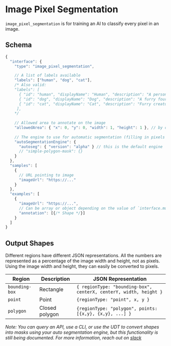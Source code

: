 # Image Pixel Segmentation

`image_pixel_segmentation` is for training an AI to classify every pixel in an image.

## Schema

```javascript
{
  "interface": {
    "type": "image_pixel_segmentation",

    // A list of labels available
    "labels": ["human", "dog", "cat"],
    /* Also valid:
    "labels": [
      { "id": "human", "displayName": "Human", "description": "A person." },
      { "id": "dog", "displayName": "Dog", "description": "A furry four legged creature" },
      { "id": "cat", "displayName": "Cat", "description": "Furry creature with whiskers" }
     ],
    */
    
    // Allowed area to annotate on the image
    "allowedArea": { "x": 0, "y": 0, "width": 1, "height": 1 }, // by default, the entire image
    
    // The engine to use for automatic segmentation (filling in pixels with guesses)
    "autoSegmentationEngine": {
      "autoseg": { "version": "alpha" } // this is the default engine
      // "simple-polygon-mask": {}
    }
  },
  "samples": [
    {
      // URL pointing to image
      "imageUrl": "https://..."
    }
  },
  "examples": [
    {
      "imageUrl": "https://...",
      // Can be array or object depending on the value of `interface.multipleRegions`
      "annotation": [{/* Shape */}]
    }
  ]
}
```

## Output Shapes

Different regions have different JSON representations. All the numbers are represented as a percentage of the image width and height, not as pixels. Using the image width and height, they can easily be converted to pixels.

| Region         | Description                                             | JSON Representation                                                                                                                                                         |
| -------------- | ------------------------------------------------------- | --------------------------------------------------------------------------------------------------------------------------------------------------------------------------- |
| `bounding-box` | Rectangle                                               | `{ regionType: "bounding-box", centerX, centerY, width, height }`                                                                                                           |
| `point`        | Point                                                   | `{regionType: "point", x, y }`                                                                                                                                              |
| `polygon`      | Closed polygon                                          | `{regionType: "polygon", points: [{x,y}, {x,y}, ...] }`                                                                                                                     |

*Note: You can query an API, use a CLI, or use the UDT to convert shapes into masks using your auto segmentation engine,
but this functionality is still being documented. For more information, reach out on [slack](https://join.slack.com/t/universaldatatool/shared_invite/zt-d8teykwi-iOSOUfxugKR~M4AJN6VL3g)*
